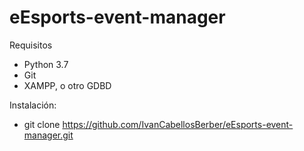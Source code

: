 # eEsports-event-manager
Requisitos
- Python 3.7
- Git
- XAMPP, o otro GDBD

Instalación:
 - git clone https://github.com/IvanCabellosBerber/eEsports-event-manager.git
